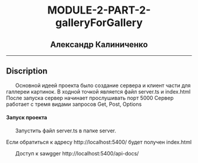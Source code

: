  <h1 align="center">MODULE-2-PART-2-galleryForGallery</h1>
   <h2 align="center">Александр Калиниченко</h2> 
<hr />
<h2> Discription</h2>
  <p style="text-indent: 25px;">Основной идеей проекта было создание сервера и клиент части для галлереи картинок.
  В ходной точкой является файл server.ts и index.html
  После запуска сервер начинает прослушивать порт 5000
  Сервер работает с тремя видами запросов Get, Post, Options


   <h4>Запуск проекта</h4>
<p style="text-indent: 25px;">Запустить файл server.ts в папке server.</p>
Если обратиться к адресу http://localhost:5400/ будет получен index.html
<p style="text-indent: 25px;">Доступ к sawgger http://localhost:5400/api-docs/</p>
<br/>
